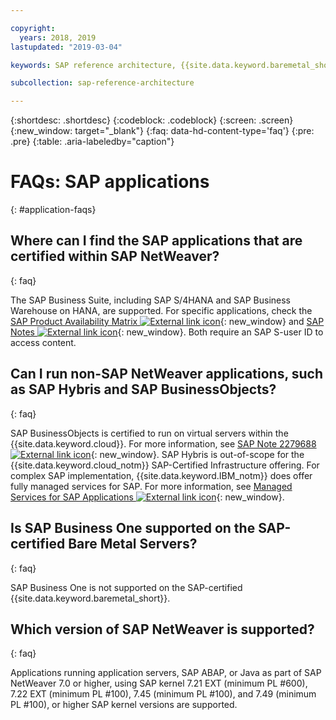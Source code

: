 ```yaml
---

copyright:
  years: 2018, 2019
lastupdated: "2019-03-04"

keywords: SAP reference architecture, {{site.data.keyword.baremetal_short}}, Advanced Business Application Programming, ABAP, application servers

subcollection: sap-reference-architecture

---
```


{:shortdesc: .shortdesc}
{:codeblock: .codeblock}
{:screen: .screen}
{:new_window: target="_blank"}
{:faq: data-hd-content-type='faq'}
{:pre: .pre}
{:table: .aria-labeledby="caption"}

# FAQs: SAP applications
{: #application-faqs}

## Where can I find the SAP applications that are certified within SAP NetWeaver?
{: faq}

The SAP Business Suite, including SAP S/4HANA and SAP Business Warehouse on HANA, are supported. For specific applications, check the [SAP Product Availability Matrix ![External link icon](../../icons/launch-glyph.svg "External link icon")](https://support.sap.com/en/release-upgrade-maintenance.html){: new_window} and [SAP Notes ![External link icon](../../icons/launch-glyph.svg "External link icon")](https://support.sap.com/en/index.html){: new_window}. Both require an SAP S-user ID to access content.

## Can I run non-SAP NetWeaver applications, such as SAP Hybris and SAP BusinessObjects?
{: faq}

SAP BusinessObjects is certified to run on virtual servers within the {{site.data.keyword.cloud}}. For more information, see [SAP Note 2279688 ![External link icon](../../icons/launch-glyph.svg "External link icon")](https://launchpad.support.sap.com/#/notes/2279688){: new_window}. SAP Hybris is out-of-scope for the {{site.data.keyword.cloud_notm}} SAP-Certified Infrastructure offering. For complex SAP implementation, {{site.data.keyword.IBM_notm}} does offer fully managed services for SAP. For more information, see [Managed Services for SAP Applications ![External link icon](../../icons/launch-glyph.svg "External link icon")](https://www.ibm.com/cloud/sap/managed){: new_window}.

## Is SAP Business One supported on the SAP-certified Bare Metal Servers?
{: faq}

SAP Business One is not supported on the SAP-certified {{site.data.keyword.baremetal_short}}.

## Which version of SAP NetWeaver is supported?
{: faq}

Applications running application servers, SAP ABAP, or Java as part of SAP NetWeaver 7.0 or higher, using SAP kernel 7.21 EXT (minimum PL #600), 7.22 EXT (minimum PL #100), 7.45 (minimum PL #100), and 7.49 (minimum PL #100), or higher SAP kernel versions are supported.
